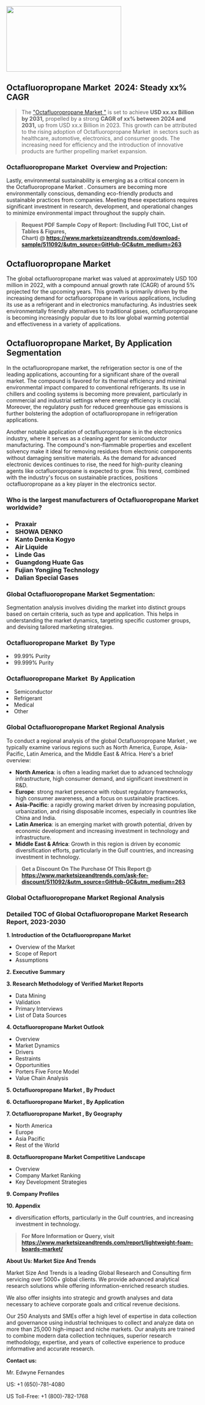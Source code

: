 <p><img class="alignnone size-medium wp-image-20088" src="https://ffe5etoiles.com/wp-content/uploads/2024/12/MST1-300x171.png" alt="" width="300" height="171" /></p><h2 id="ember46" class="ember-view reader-text-block__heading-2">Octafluoropropane Market &nbsp;2024: Steady&nbsp;xx% CAGR</h2><blockquote id="ember47" class="ember-view reader-text-block__blockquote">The&nbsp;<a class="app-aware-link " href="https://www.marketsizeandtrends.com/download-sample/511092/&utm_source=GitHub-GC&utm_medium=263" target="_blank" data-test-app-aware-link="">"Octafluoropropane Market "</a>&nbsp;is set to achieve&nbsp;<strong>USD&nbsp;xx.xx&nbsp;Billion by 2031,</strong>&nbsp;propelled by a strong&nbsp;<strong>CAGR of&nbsp;xx% between 2024 and 2031,</strong>&nbsp;up from USD xx.x Billion in 2023. This growth can be attributed to the rising adoption of&nbsp;Octafluoropropane Market &nbsp;in sectors such as healthcare, automotive, electronics, and consumer goods. The increasing need for efficiency and the introduction of innovative products are further propelling market expansion.</blockquote><h3 id="ember48" class="ember-view reader-text-block__heading-3">Octafluoropropane Market &nbsp;Overview and Projection:</h3><p id="ember49" class="ember-view reader-text-block__paragraph">Lastly, environmental sustainability is emerging as a critical concern in the&nbsp;Octafluoropropane Market . Consumers are becoming more environmentally conscious, demanding eco-friendly products and sustainable practices from companies. Meeting these expectations requires significant investment in research, development, and operational changes to minimize environmental impact throughout the supply chain.</p><blockquote id="ember50" class="ember-view reader-text-block__blockquote"><strong>Request PDF Sample Copy of Report: (Including Full TOC, List of Tables &amp; Figures, Chart)&nbsp;@&nbsp;<strong><a href="https://www.marketsizeandtrends.com/download-sample/511092/&utm_source=GitHub-GC&utm_medium=263" target="_blank">https://www.marketsizeandtrends.com/download-sample/511092/&utm_source=GitHub-GC&utm_medium=263</a></strong></strong></blockquote><h3 class=""> <h2>Octafluoropropane Market</h2><p>The global octafluoropropane market was valued at approximately USD 100 million in 2022, with a compound annual growth rate (CAGR) of around 5% projected for the upcoming years. This growth is primarily driven by the increasing demand for octafluoropropane in various applications, including its use as a refrigerant and in electronics manufacturing. As industries seek environmentally friendly alternatives to traditional gases, octafluoropropane is becoming increasingly popular due to its low global warming potential and effectiveness in a variety of applications.</p><h2>Octafluoropropane Market, By Application Segmentation</h2><p>In the octafluoropropane market, the refrigeration sector is one of the leading applications, accounting for a significant share of the overall market. The compound is favored for its thermal efficiency and minimal environmental impact compared to conventional refrigerants. Its use in chillers and cooling systems is becoming more prevalent, particularly in commercial and industrial settings where energy efficiency is crucial. Moreover, the regulatory push for reduced greenhouse gas emissions is further bolstering the adoption of octafluoropropane in refrigeration applications.</p><p>Another notable application of octafluoropropane is in the electronics industry, where it serves as a cleaning agent for semiconductor manufacturing. The compound's non-flammable properties and excellent solvency make it ideal for removing residues from electronic components without damaging sensitive materials. As the demand for advanced electronic devices continues to rise, the need for high-purity cleaning agents like octafluoropropane is expected to grow. This trend, combined with the industry's focus on sustainable practices, positions octafluoropropane as a key player in the electronics sector.</p></h3><h3 id="" class="">Who is the largest manufacturers of&nbsp;Octafluoropropane Market worldwide?</h3><h3 class=""></Li><Li>Praxair</Li><Li> SHOWA DENKO</Li><Li> Kanto Denka Kogyo</Li><Li> Air Liquide</Li><Li> Linde Gas</Li><Li> Guangdong Huate Gas</Li><Li> Fujian Yongjing Technology</Li><Li> Dalian Special Gases</h3><h3 id="ember53" class="ember-view reader-text-block__heading-3">Global&nbsp;Octafluoropropane Market Segmentation:</h3><p id="ember54" class="ember-view reader-text-block__paragraph">Segmentation analysis involves dividing the market into distinct groups based on certain criteria, such as type and application. This helps in understanding the market dynamics, targeting specific customer groups, and devising tailored marketing strategies.</p><h3 id="" class="">Octafluoropropane Market &nbsp;By Type</h3><p></Li><Li>99.99% Purity</Li><Li> 99.999% Purity</p><h3 id="" class="">Octafluoropropane Market &nbsp;By Application</h3><p class=""></Li><Li>Semiconductor</Li><Li> Refrigerant</Li><Li> Medical</Li><Li> Other</p><h3 id="ember62" class="ember-view reader-text-block__heading-3">Global Octafluoropropane Market Regional Analysis</h3><p id="ember63" class="ember-view reader-text-block__paragraph">To conduct a regional analysis of the global Octafluoropropane Market , we typically examine various regions such as North America, Europe, Asia-Pacific, Latin America, and the Middle East &amp; Africa. Here's a brief overview:</p><ul><li><strong>North America</strong>: is often a leading market due to advanced technology infrastructure, high consumer demand, and significant investment in R&amp;D.</li><li><strong>Europe</strong>: strong market presence with robust regulatory frameworks, high consumer awareness, and a focus on sustainable practices.</li><li><strong>Asia-Pacific</strong>: a rapidly growing market driven by increasing population, urbanization, and rising disposable incomes, especially in countries like China and India.</li><li><strong>Latin America</strong>: is an emerging market with growth potential, driven by economic development and increasing investment in technology and infrastructure.</li><li><strong>Middle East &amp; Africa</strong>: Growth in this region is driven by economic diversification efforts, particularly in the Gulf countries, and increasing investment in technology.</li></ul><blockquote id="ember61" class="ember-view reader-text-block__blockquote"><strong>Get a Discount On The Purchase Of This Report @ <strong><a href="https://html-cleaner.com/" target="">https://www.marketsizeandtrends.com/ask-for-discount/511092/&utm_source=GitHub-GC&utm_medium=263</a></strong></strong></blockquote><h3 id="ember62" class="ember-view reader-text-block__heading-3">Global Octafluoropropane Market Regional Analysis</h3><h3 id="" class="">Detailed TOC of Global Octafluoropropane Market Research Report, 2023-2030</h3><p id="" class=""><strong>1. Introduction of the Octafluoropropane Market </strong></p><ul><li>Overview of the Market</li><li>Scope of Report</li><li>Assumptions</li></ul><p id="" class=""><strong>2. Executive Summary</strong></p><p id="" class=""><strong>3. Research Methodology of Verified Market Reports</strong></p><ul><li>Data Mining</li><li>Validation</li><li>Primary Interviews</li><li>List of Data Sources</li></ul><p id="" class=""><strong>4. Octafluoropropane Market Outlook</strong></p><ul><li>Overview</li><li>Market Dynamics</li><li>Drivers</li><li>Restraints</li><li>Opportunities</li><li>Porters Five Force Model</li><li>Value Chain Analysis</li></ul><p id="" class=""><strong>5. Octafluoropropane Market , By Product</strong></p><p id="" class=""><strong>6. Octafluoropropane Market , By Application</strong></p><p id="" class=""><strong>7. Octafluoropropane Market , By Geography</strong></p><ul><li>North America</li><li>Europe</li><li>Asia Pacific</li><li>Rest of the World</li></ul><p id="" class=""><strong>8. Octafluoropropane Market Competitive Landscape</strong></p><ul><li>Overview</li><li>Company Market Ranking</li><li>Key Development Strategies</li></ul><p id="" class=""><strong>9. Company Profiles</strong></p><p id="" class=""><strong>10. Appendix</strong></p><ul><li>diversification efforts, particularly in the Gulf countries, and increasing investment in technology.</li></ul><blockquote id="ember65" class="ember-view reader-text-block__blockquote"><strong>For More Information or Query, visit <strong><strong><a href="https://html-cleaner.com/" target="">https://www.marketsizeandtrends.com/report/lightweight-foam-boards-market/</a></strong></strong></strong></blockquote><p id="" class=""><strong>About Us: Market Size And Trends</strong></p><p id="" class="">Market Size And Trends is a leading Global Research and Consulting firm servicing over 5000+ global clients. We provide advanced analytical research solutions while offering information-enriched research studies.</p><p id="" class="">We also offer insights into strategic and growth analyses and data necessary to achieve corporate goals and critical revenue decisions.</p><p id="" class="">Our 250 Analysts and SMEs offer a high level of expertise in data collection and governance using industrial techniques to collect and analyze data on more than 25,000 high-impact and niche markets. Our analysts are trained to combine modern data collection techniques, superior research methodology, expertise, and years of collective experience to produce informative and accurate research.</p><p id="" class=""><strong>Contact us:</strong></p><p id="" class="">Mr. Edwyne Fernandes</p><p id="" class="">US: +1 (650)-781-4080</p><p id="" class="">US Toll-Free: +1 (800)-782-1768</p>
